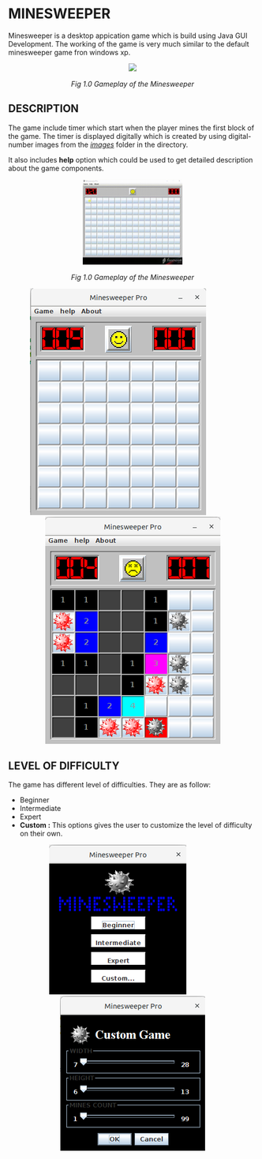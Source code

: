 
# MINESWEEPER

Minesweeper is a desktop appication game which is build using Java GUI Development. The working of the game is 
very much similar to the default minesweeper game fron windows xp.

<p align="center">
  <img src="https://github.com/ashishgopalhattimare/Minesweeper/blob/master/videos/win.gif" width="40%">
</p>
<p align="center"> <i>Fig 1.0 Gameplay of the Minesweeper</i> </p>

## DESCRIPTION

The game include timer which start when the player mines the first block of the game. The timer is displayed digitally
which is created by using digital-number images from the [*images*](https://github.com/ashishgopalhattimare/Minesweeper/tree/master/images)
folder in the directory.

It also includes **help** option which could be used to get detailed description about the game components.

<p align="center">
  <img src="https://github.com/ashishgopalhattimare/Minesweeper/blob/master/videos/lose.gif" width="40%">
</p>
<p align="center"> <i>Fig 1.0 Gameplay of the Minesweeper</i> </p>

<p align="center"> 
  <img src="https://github.com/ashishgopalhattimare/Minesweeper/blob/master/screenshots/gameplay.png">
  &nbsp;&nbsp;&nbsp;&nbsp; &nbsp;&nbsp;&nbsp;&nbsp; &nbsp;&nbsp;&nbsp;&nbsp;
  <img src="https://github.com/ashishgopalhattimare/Minesweeper/blob/master/screenshots/overall_game.png">
</p>

## LEVEL OF DIFFICULTY

The game has different level of difficulties. They are as follow:
- Beginner
- Intermediate
- Expert
- **Custom :**  This options gives the user to customize the level of difficulty on their own.

<p align="center">
  <img src="https://github.com/ashishgopalhattimare/Minesweeper/blob/master/screenshots/menu_game.png">
  &nbsp;&nbsp;&nbsp;&nbsp; &nbsp;&nbsp;&nbsp;&nbsp; &nbsp;&nbsp;&nbsp;&nbsp;
  <img src="https://github.com/ashishgopalhattimare/Minesweeper/blob/master/screenshots/customize_game.png">
</p>
